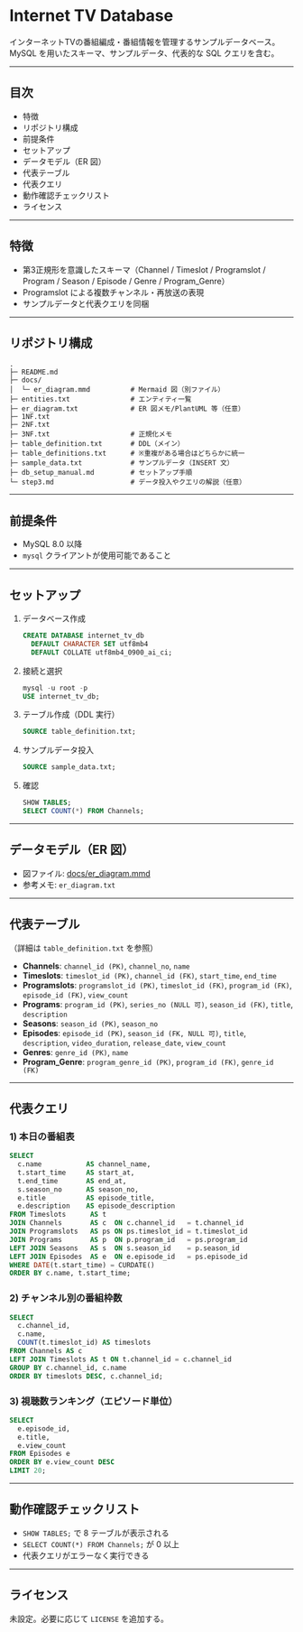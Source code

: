 # Internet TV Database

インターネットTVの番組編成・番組情報を管理するサンプルデータベース。
MySQL を用いたスキーマ、サンプルデータ、代表的な SQL クエリを含む。

---

## 目次

* 特徴
* リポジトリ構成
* 前提条件
* セットアップ
* データモデル（ER 図）
* 代表テーブル
* 代表クエリ
* 動作確認チェックリスト
* ライセンス

---

## 特徴

* 第3正規形を意識したスキーマ（Channel / Timeslot / Programslot / Program / Season / Episode / Genre / Program\_Genre）
* Programslot による複数チャンネル・再放送の表現
* サンプルデータと代表クエリを同梱

---

## リポジトリ構成

```
.
├─ README.md
├─ docs/
│  └─ er_diagram.mmd          # Mermaid 図（別ファイル）
├─ entities.txt               # エンティティ一覧
├─ er_diagram.txt             # ER 図メモ/PlantUML 等（任意）
├─ 1NF.txt
├─ 2NF.txt
├─ 3NF.txt                    # 正規化メモ
├─ table_definition.txt       # DDL（メイン）
├─ table_definitions.txt      # ※重複がある場合はどちらかに統一
├─ sample_data.txt            # サンプルデータ（INSERT 文）
├─ db_setup_manual.md         # セットアップ手順
└─ step3.md                   # データ投入やクエリの解説（任意）
```

---

## 前提条件

* MySQL 8.0 以降
* `mysql` クライアントが使用可能であること

---

## セットアップ

1. データベース作成

   ```sql
   CREATE DATABASE internet_tv_db
     DEFAULT CHARACTER SET utf8mb4
     DEFAULT COLLATE utf8mb4_0900_ai_ci;
   ```
2. 接続と選択

   ```sql
   mysql -u root -p
   USE internet_tv_db;
   ```
3. テーブル作成（DDL 実行）

   ```sql
   SOURCE table_definition.txt;
   ```
4. サンプルデータ投入

   ```sql
   SOURCE sample_data.txt;
   ```
5. 確認

   ```sql
   SHOW TABLES;
   SELECT COUNT(*) FROM Channels;
   ```

---

## データモデル（ER 図）

* 図ファイル: [docs/er\_diagram.mmd](docs/er_diagram.mmd)
* 参考メモ: `er_diagram.txt`

---

## 代表テーブル

（詳細は `table_definition.txt` を参照）

* **Channels**: `channel_id (PK)`, `channel_no`, `name`
* **Timeslots**: `timeslot_id (PK)`, `channel_id (FK)`, `start_time`, `end_time`
* **Programslots**: `programslot_id (PK)`, `timeslot_id (FK)`, `program_id (FK)`, `episode_id (FK)`, `view_count`
* **Programs**: `program_id (PK)`, `series_no (NULL 可)`, `season_id (FK)`, `title`, `description`
* **Seasons**: `season_id (PK)`, `season_no`
* **Episodes**: `episode_id (PK)`, `season_id (FK, NULL 可)`, `title`, `description`, `video_duration`, `release_date`, `view_count`
* **Genres**: `genre_id (PK)`, `name`
* **Program\_Genre**: `program_genre_id (PK)`, `program_id (FK)`, `genre_id (FK)`

---

## 代表クエリ

### 1) 本日の番組表

```sql
SELECT
  c.name           AS channel_name,
  t.start_time     AS start_at,
  t.end_time       AS end_at,
  s.season_no      AS season_no,
  e.title          AS episode_title,
  e.description    AS episode_description
FROM Timeslots      AS t
JOIN Channels       AS c  ON c.channel_id   = t.channel_id
JOIN Programslots   AS ps ON ps.timeslot_id = t.timeslot_id
JOIN Programs       AS p  ON p.program_id   = ps.program_id
LEFT JOIN Seasons   AS s  ON s.season_id    = p.season_id
LEFT JOIN Episodes  AS e  ON e.episode_id   = ps.episode_id
WHERE DATE(t.start_time) = CURDATE()
ORDER BY c.name, t.start_time;
```

### 2) チャンネル別の番組枠数

```sql
SELECT
  c.channel_id,
  c.name,
  COUNT(t.timeslot_id) AS timeslots
FROM Channels AS c
LEFT JOIN Timeslots AS t ON t.channel_id = c.channel_id
GROUP BY c.channel_id, c.name
ORDER BY timeslots DESC, c.channel_id;
```

### 3) 視聴数ランキング（エピソード単位）

```sql
SELECT
  e.episode_id,
  e.title,
  e.view_count
FROM Episodes e
ORDER BY e.view_count DESC
LIMIT 20;
```

---

## 動作確認チェックリスト

* `SHOW TABLES;` で 8 テーブルが表示される
* `SELECT COUNT(*) FROM Channels;` が 0 以上
* 代表クエリがエラーなく実行できる

---

## ライセンス

未設定。必要に応じて `LICENSE` を追加する。
